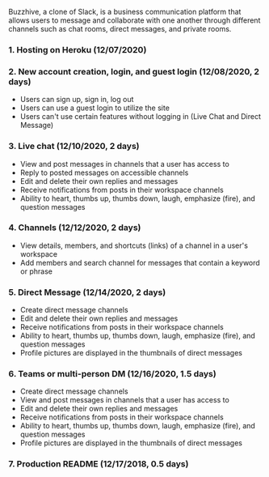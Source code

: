 Buzzhive, a clone of Slack, is a business communication platform that allows users to message and collaborate with one another through different channels such as chat rooms, direct messages, and private rooms.

### 1. Hosting on Heroku (12/07/2020)

### 2. New account creation, login, and guest login (12/08/2020, 2 days)
  + Users can sign up, sign in, log out
  + Users can use a guest login to utilize the site
  + Users can't use certain features without logging in (Live Chat and Direct Message)

### 3. Live chat (12/10/2020, 2 days)
  + View and post messages in channels that a user has access to
  + Reply to posted messages on accessible channels
  + Edit and delete their own replies and messages
  + Receive notifications from posts in their workspace channels
  + Ability to heart, thumbs up, thumbs down, laugh, emphasize (fire), and question messages

### 4. Channels (12/12/2020, 2 days)
  + View details, members, and shortcuts (links) of a channel in a user's workspace
  + Add members and search channel for messages that contain a keyword or phrase

### 5. Direct Message (12/14/2020, 2 days)
  + Create direct message channels
  + Edit and delete their own replies and messages
  + Receive notifications from posts in their workspace channels
  + Ability to heart, thumbs up, thumbs down, laugh, emphasize (fire), and question messages
  + Profile pictures are displayed in the thumbnails of direct messages

### 6. Teams or multi-person DM (12/16/2020, 1.5 days)
  + Create direct message channels
  + View and post messages in channels that a user has access to
  + Edit and delete their own replies and messages
  + Receive notifications from posts in their workspace channels
  + Ability to heart, thumbs up, thumbs down, laugh, emphasize (fire), and question messages
  + Profile pictures are displayed in the thumbnails of direct messages

### 7. Production README (12/17/2018, 0.5 days)

